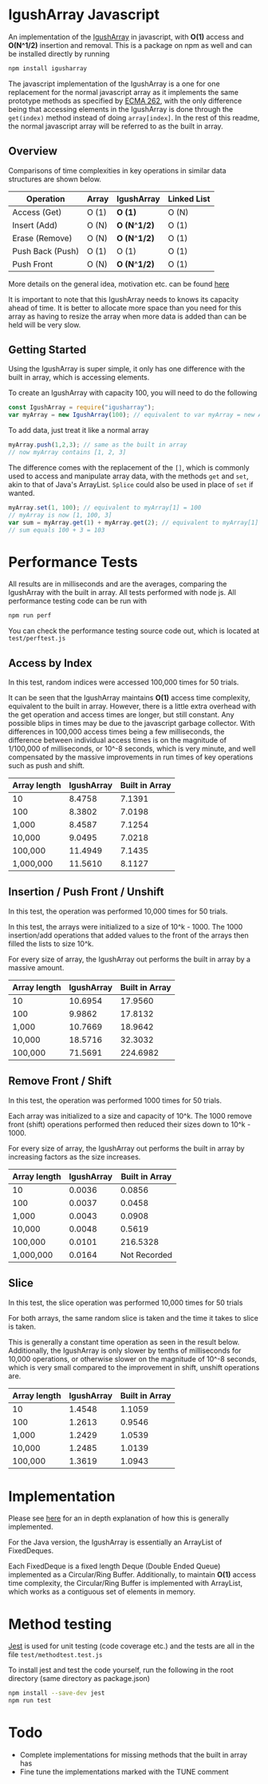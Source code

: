 # IgushArray Javascript

 An implementation of the [IgushArray](https://github.com/igushev/IgushArray) in javascript, with **O(1)** access and **O(N^1/2)** insertion and removal. This is a package on npm as well and can be installed directly by running

```bash
npm install igusharray
```

The javascript implementation of the IgushArray is a one for one replacement for the normal javascript array as it implements the same prototype methods as specified by [ECMA 262](https://www.ecma-international.org/publications/standards/Ecma-262.htm), with the only difference being that accessing elements in the IgushArray is done through the `get(index)` method instead of doing `array[index]`. In the rest of this readme, the normal javascript array will be referred to as the built in array.

## Overview

Comparisons of time complexities in key operations in similar data structures are shown below.

| Operation        | Array | IgushArray        | Linked List |
| ---------------- | ----- | ----------------- | ----------- |
| Access (Get)     | O (1) | **O (1)**         | O (N)       |
| Insert (Add)     | O (N) | **O (N**^**1/2)** | O (1)       |
| Erase (Remove)   | O (N) | **O (N**^**1/2)** | O (1)       |
| Push Back (Push) | O (1) | O (1)             | O (1)       |
| Push Front       | O (N) | **O (N**^**1/2)** | O (1)       |

More details on the general idea, motivation etc. can be found [here](https://github.com/igushev/IgushArray#overview)

It is important to note that this IgushArray needs to knows its capacity ahead of time. It is better to allocate more space than you need for this array as having to resize the array when more data is added than can be held will be very slow.

## Getting Started

Using the IgushArray is super simple, it only has one difference with the built in array, which is accessing elements.

To create an IgushArray with capacity 100, you will need to do the following

```javascript
const IgushArray = require("igusharray");
var myArray = new IgushArray(100); // equivalent to var myArray = new Array(100);
```

To add data, just treat it like a normal array

```javascript
myArray.push(1,2,3); // same as the built in array
// now myArray contains [1, 2, 3]
```

The difference comes with the replacement of the `[]`, which is commonly used to access and manipulate array data, with the methods `get` and `set`, akin to that of Java's ArrayList. `Splice` could also be used in place of `set` if wanted.

```javascript
myArray.set(1, 100); // equivalent to myArray[1] = 100
// myArray is now [1, 100, 3]
var sum = myArray.get(1) + myArray.get(2); // equivalent to myArray[1] + myArray[2];
// sum equals 100 + 3 = 103
```

# Performance Tests

All results are in milliseconds and are the averages, comparing the IgushArray with the built in array. All tests performed with node js. All performance testing code can be run with

```bash
npm run perf
```

You can check the performance testing source code out, which is located at `test/perftest.js`

## Access by Index

In this test, random indices were accessed 100,000 times for 50 trials.

It can be seen that the IgushArray maintains **O(1)** access time complexity, equivalent to the built in array. However, there is a little extra overhead with the get operation and access times are longer, but still constant. Any possible blips in times may be due to the javascript garbage collector. With differences in 100,000 access times being a few milliseconds, the difference between individual access times is on the magnitude of 1/100,000 of milliseconds, or 10^-8 seconds, which is very minute, and well compensated by the massive improvements in run times of key operations such as push and shift.

| Array length | IgushArray | Built in Array |
| ------------ | ---------- | -------------- |
| 10           | 8.4758     | 7.1391         |
| 100          | 8.3802     | 7.0198         |
| 1,000        | 8.4587     | 7.1254         |
| 10,000       | 9.0495     | 7.0218         |
| 100,000      | 11.4949    | 7.1435         |
| 1,000,000    | 11.5610    | 8.1127         |

## Insertion / Push Front / Unshift

In this test, the operation was performed 10,000 times for 50 trials.

In this test, the arrays were initialized to a size of 10^k - 1000. The 1000 insertion/add operations that added values to the front of the arrays then filled the lists to size 10^k.

For every size of array, the IgushArray out performs the built in array by a massive amount.

| Array length | IgushArray | Built in Array |
| ------------ | ---------- | -------------- |
| 10           | 10.6954    | 17.9560        |
| 100          | 9.9862     | 17.8132        |
| 1,000        | 10.7669    | 18.9642        |
| 10,000       | 18.5716    | 32.3032        |
| 100,000      | 71.5691    | 224.6982       |

## Remove Front / Shift

In this test, the operation was performed 1000 times for 50 trials.

Each array was initialized to a size and capacity of 10^k. The 1000 remove front (shift) operations performed then reduced their sizes down to 10^k - 1000.

For every size of array, the IgushArray out performs the built in array by increasing factors as the size increases.

| Array length | IgushArray | Built in Array |
| ------------ | ---------- | -------------- |
| 10           | 0.0036     | 0.0856         |
| 100          | 0.0037     | 0.0458         |
| 1,000        | 0.0043     | 0.0908         |
| 10,000       | 0.0048     | 0.5619         |
| 100,000      | 0.0101     | 216.5328       |
| 1,000,000    | 0.0164     | Not Recorded   |

## Slice

In this test, the slice operation was performed 10,000 times for 50 trials

For both arrays, the same random slice is taken and the time it takes to slice is taken.

This is generally a constant time operation as seen in the result below. Additionally, the IgushArray is only slower by tenths of milliseconds for 10,000 operations, or otherwise slower on the magnitude of 10^-8 seconds, which is very small compared to the improvement in shift, unshift operations are.

| Array length | IgushArray | Built in Array |
| ------------ | ---------- | -------------- |
| 10           | 1.4548     | 1.1059         |
| 100          | 1.2613     | 0.9546         |
| 1,000        | 1.2429     | 1.0539         |
| 10,000       | 1.2485     | 1.0139         |
| 100,000      | 1.3619     | 1.0943         |

# Implementation

Please see [here](https://github.com/igushev/IgushArray#implementation) for an in depth explanation of how this is generally implemented.

For the Java version, the IgushArray is essentially an ArrayList of FixedDeques.

Each FixedDeque is a fixed length Deque (Double Ended Queue) implemented as a Circular/Ring Buffer. Additionally, to maintain **O(1)** access time complexity, the Circular/Ring Buffer is implemented with ArrayList, which works as a contiguous set of elements in memory.

# Method testing

[Jest](https://jestjs.io/) is used for unit testing (code coverage etc.) and the tests are all in the file `test/methodtest.test.js`

To install jest and test the code yourself, run the following in the root directory (same directory as package.json)

```bash
npm install --save-dev jest
npm run test
```

# Todo

- Complete implementations for missing methods that the built in array has
- Fine tune the implementations marked with the TUNE comment